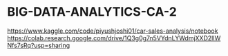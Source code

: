 # BIG-DATA-ANALYTICS-CA-2
https://www.kaggle.com/code/piyushjoshi01/car-sales-analysis/notebook
https://colab.research.google.com/drive/1Q3g0g7n5VYdnLYWdmjXXD2lIWNfs7sRq?usp=sharing
